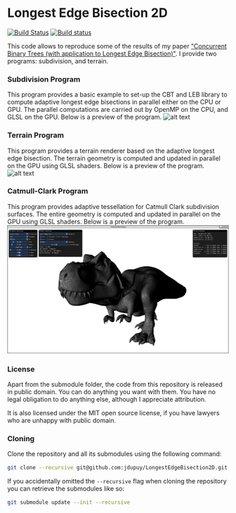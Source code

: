# Longest Edge Bisection 2D

[![Build Status](https://travis-ci.org/jdupuy/LongestEdgeBisection2D.svg?branch=master)](https://travis-ci.org/jdupuy/LongestEdgeBisection2D)
[![Build status](https://ci.appveyor.com/api/projects/status/mbfn80wcih0cmbds?svg=true)](https://ci.appveyor.com/project/jdupuy/longestedgebisection2d)

This code allows to reproduce some of the results of my paper ["Concurrent Binary Trees (with application to Longest Edge Bisection)"](https://onrendering.com/).
I provide two programs: subdivision, and terrain.

### Subdivision Program
This program provides a basic example to set-up the CBT and LEB library to compute adaptive longest edge bisections in parallel either on the CPU or GPU. The parallel computations are carried out by OpenMP on the CPU, and GLSL on the GPU. Below is a preview of the program.
![alt text](assets/preview-subdivision.png "the subdivision program")

### Terrain Program
This program provides a terrain renderer based on the adaptive longest edge bisection. The terrain geometry is computed and updated in parallel on the GPU using GLSL shaders. Below is a preview of the program.
![alt text](assets/preview-terrain.png "the terrain program")

### Catmull-Clark Program
This program provides adaptive tessellation for Catmull Clark subdivision surfaces. The entire geometry is computed and updated in parallel on the GPU using GLSL shaders. Below is a preview of the program.
![alt text](assets/preview-catmullclark.png "the catmullclark program")

### License

Apart from the submodule folder, the code from this repository is released in public domain. You can do anything you want with them. You have no legal obligation to do anything else, although I appreciate attribution.

It is also licensed under the MIT open source license, if you have lawyers who are unhappy with public domain.

### Cloning

Clone the repository and all its submodules using the following command:
```sh
git clone --recursive git@github.com:jdupuy/LongestEdgeBisection2D.git
```

If you accidentally omitted the `--recursive` flag when cloning the repository you can retrieve the submodules like so:
```sh
git submodule update --init --recursive

